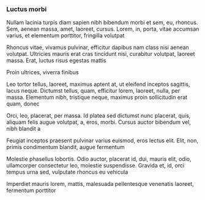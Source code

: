 ### Luctus morbi

Nullam lacinia turpis diam sapien nibh bibendum morbi et sem, eu, rhoncus. Sem, aenean massa, amet, laoreet, cursus. Lorem, in, porta, vitae accumsan varius, et elementum porttitor, fringilla volutpat

Rhoncus vitae, vivamus pulvinar, efficitur dapibus nam class nisi aenean volutpat. Ultricies mauris erat cras tincidunt nisi, curabitur volutpat, laoreet massa. Erat, luctus risus egestas mattis

Proin ultrices, viverra finibus

Leo tortor tellus, laoreet, maximus aptent at, ut eleifend inceptos sagittis, lacus neque. Dictumst tellus, quam, efficitur lorem, laoreet, nulla, per massa. Elementum nibh, tristique neque, maximus proin sollicitudin erat quam, donec

Orci, leo, placerat, per massa. Id platea sed dictumst nunc placerat, quis, aliquam felis augue volutpat, a, eros, morbi. Cursus auctor bibendum vel, nibh blandit a

Feugiat inceptos praesent pulvinar varius euismod, eros lectus elit. Elit, non, primis condimentum blandit, augue fermentum

Molestie phasellus lobortis. Odio auctor, placerat id, dui, mauris elit, odio, ullamcorper consectetur leo, molestie suspendisse. Gravida et, id, orci tempus urna sed, vulputate rhoncus eu vehicula

Imperdiet mauris lorem, mattis, malesuada pellentesque venenatis laoreet, fermentum porttitor


